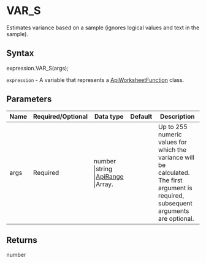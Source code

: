# VAR_S

Estimates variance based on a sample (ignores logical values and text in the sample).

## Syntax

expression.VAR_S(args);

`expression` - A variable that represents a [ApiWorksheetFunction](../ApiWorksheetFunction.md) class.

## Parameters

| **Name** | **Required/Optional** | **Data type** | **Default** | **Description** |
| ------------- | ------------- | ------------- | ------------- | ------------- |
| args | Required | number &#124;string &#124;[ApiRange](../../ApiRange/ApiRange.md) &#124;Array.<number> |  | Up to 255 numeric values for which the variance will be calculated. The first argument is required, subsequent arguments are optional. |

## Returns

number
